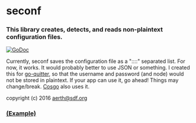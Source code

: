 # seconf

### This library creates, detects, and reads non-plaintext configuration files.

[![GoDoc](https://godoc.org/github.com/aerth/seconf?status.svg)](https://godoc.org/github.com/aerth/seconf)

Currently, seconf saves the configuration file as a "::::" separated list. For now, it works. It would probably better to use JSON or something.
I created this for [go-quitter](https://github.com/aerth/go-quitter), so that the username and password (and node) would not be stored in plaintext. If your app can use it, go ahead! Things may change/break. [Cosgo](https://github.com/aerth/cosgo) also uses it.

copyright (c) 2016 aerth@sdf.org


### [(Example)](https://github.com/aerth/seconf/blob/master/_examples/hello/main.go)


